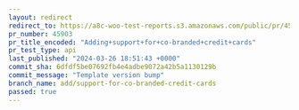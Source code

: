 ```yaml
---
layout: redirect
redirect_to: https://a8c-woo-test-reports.s3.amazonaws.com/public/pr/45903/api/index.html
pr_number: 45903
pr_title_encoded: "Adding+support+for+co-branded+credit+cards"
pr_test_type: api
last_published: "2024-03-26 18:51:43 +0000"
commit_sha: 6dfdf5be07692fb4e4adbe9072a42b5a1130129b
commit_message: "Template version bump"
branch_name: add/support-for-co-branded-credit-cards
passed: true
---
```

